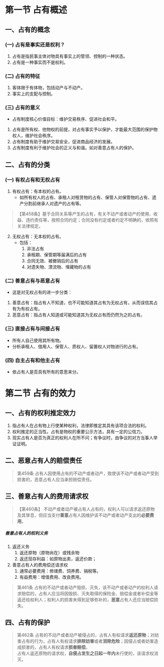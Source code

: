 # 第一节   占有概述
## 一、占有的概念
### (一) 占有是事实还是权利？
1. 占有是指民事主体对物具有事实上的管领、控制的一种状态。
2. 占有是一种事实而不是权利。
### (二) 占有的特征
1. 客体限于有体物，包括动产与不动产。
2. 事实上的支配与控制。
### (三) 占有的意义 
- 占有制度核心价值目标：维护交易秩序、促进社会和平。
1. 占有是所有权、他物权的前提，对占有事实予以保护，才能最大范围的保护物权人，维护社会秩序。
2. 占有制度有助于维护交易安全，促进商品经济的发展。
3. 占有制度有利于维护社会的正义与和谐。如对善意占有人的保护。
## 二、占有的分类
### (一) 有权占有和无权占有
1. 有权占有：有本权的占有。
    - 如所有权人的占有、承租人对租赁物的占有、保管人对保管物的占有、遗产分割前继承人对遗产的占有等。
>【第458条】基于合同关系等产生的占有，有关不动产或者动产的使用、收益、违约责任等，按照合同约定；合同没有约定或者约定不明确的，依照有关法律规定。
2. 无权占有：无本权的占有。
    - 包括：
        1. 非法占有
        2. 承租期、保管期等届满后的占有
        3. 合同无效、被撤销后的占有
        4. 对遗失物、漂流物、埋藏物的占有
### (二) 善意占有与恶意占有
- 这是对无权占有的进一步分类：
1. 善意占有：指占有人不知道，也不可能知道其占有为无权占有，从而误信其占有为有权占有。 
2. 恶意占有：指占有人知道或可能知道其为无权占有而仍然为之的占有。 
### (三) 直接占有与间接占有 
- 所有人自己使用其所有物。
- 分析承租人、借用人、保管人、质权人、留置权人对物进行的占有。
### (四) 自主占有和他主占有
- 依占有人是否具有所有的意思来分。         
# 第二节  占有的效力
## 一、占有的权利推定效力
1. 指占有人在占有物上行使某种权利，法律即推定其具有该项合法的权利。
2. 权利推定的正当性。占有是物权的重要公示方法，具有一定的公信力。
3. 现实占有人是否为真正的权利人在所不问；有争议时，由争议的对方当事人举证证明。
## 二、恶意占有人的赔偿责任
>第459条 占有人因使用占有的不动产或者动产，致使该不动产或者动产受到损害的，恶意占有人应当承担赔偿责任。
## 三、善意占有人的费用请求权
>【第460条】 不动产或者动产被占有人占有的，权利人可以请求返还原物及其孳息，但应当支付**善意**占有人因维护该不动产或者动产支出的**必要费用**。
##### 善意占有人的权利义务
1. 返还义务
    1. 返还原物（原物尚在）或残余物
    2. 返还现存利益：如原物出卖，返还价款；
2. 善意占有人的费用偿还请求权
    1. 通常必要费用：修缮费、饲养费、捐税等。
    2. 有益费用：增值费用、改良费用。
>第461条 占有的不动产或者动产毁损、灭失，该不动产或者动产的权利人请求赔偿的，占有人应当将因毁损、灭失取得的保险金、赔偿金或者补偿金等返还给权利人；权利人的损害未得到足够弥补的，**恶意**占有人还应当赔偿损失。
## 四、占有的保护
>第462条 占有的不动产或者动产被侵占的，占有人有权请求**返还原物**；对妨害占有的行为，占有人有权请求**排除妨害**或者**消除危险**；因侵占或者妨害造成损害的，占有人有权请求**损害赔偿**。 \
占有人返还原物的请求权，**自侵占发生之日起一年内**未行使的，该请求权消灭。